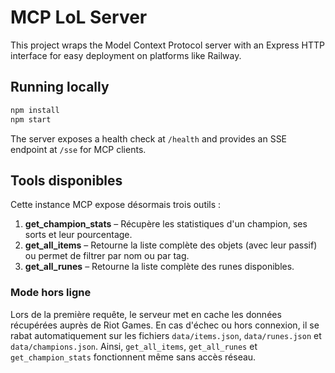 # MCP LoL Server

This project wraps the Model Context Protocol server with an Express HTTP interface for easy deployment on platforms like Railway.

## Running locally

```bash
npm install
npm start
```

The server exposes a health check at `/health` and provides an SSE endpoint at `/sse` for MCP clients.

## Tools disponibles

Cette instance MCP expose désormais trois outils&nbsp;:

1. **get_champion_stats** – Récupère les statistiques d'un champion, ses sorts et leur pourcentage.
2. **get_all_items** – Retourne la liste complète des objets (avec leur passif) ou permet de filtrer par nom ou par tag.
3. **get_all_runes** – Retourne la liste complète des runes disponibles.

### Mode hors ligne

Lors de la première requête, le serveur met en cache les données récupérées auprès de Riot Games.
En cas d'échec ou hors connexion, il se rabat automatiquement sur les fichiers
`data/items.json`, `data/runes.json` et `data/champions.json`. Ainsi, `get_all_items`, `get_all_runes` et `get_champion_stats`
fonctionnent même sans accès réseau.
